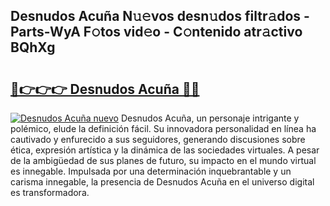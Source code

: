 ## Desnudos Acuña N𝚞𝚎vos desn𝚞dos filtr𝚊dos - Parts-WyA F𝚘tos vid𝚎o - C𝚘ntenido atr𝚊ctivo BQhXg

# <h2><a href="http://mbbcyw3.tromn.icu/?c=Desnudos+Acu%c3%b1a">🔗👉👉👉 Desnudos Acuña 🔗🔗</a></h2>

[![Desnudos Acuña nuevo](https://i.imgur.com/pEAQMta.gif)](http://mbbcyw3.tromn.icu/?c=Desnudos+Acu%c3%b1a)
Desnudos Acuña, un personaje intrigante y polémico, elude la definición fácil. Su innovadora personalidad en línea ha cautivado y enfurecido a sus seguidores, generando discusiones sobre ética, expresión artística y la dinámica de las sociedades virtuales. A pesar de la ambigüedad de sus planes de futuro, su impacto en el mundo virtual es innegable. Impulsada por una determinación inquebrantable y un carisma innegable, la presencia de Desnudos Acuña en el universo digital es transformadora.

